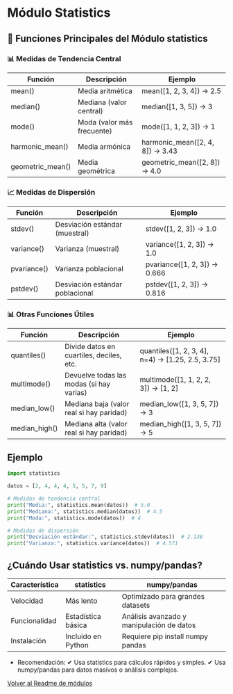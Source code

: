 # Módulo Statistics

## 📌 Funciones Principales del Módulo statistics

### 📊 Medidas de Tendencia Central

| Función          | Descripción                | Ejemplo                         |
| ---------------- | -------------------------- | ------------------------------- |
| mean()           | Media aritmética           | mean([1, 2, 3, 4]) → 2.5        |
| median()         | Mediana (valor central)    | median([1, 3, 5]) → 3           |
| mode()           | Moda (valor más frecuente) | mode([1, 1, 2, 3]) → 1          |
| harmonic_mean()  | Media armónica             | harmonic_mean([2, 4, 8]) → 3.43 |
| geometric_mean() | Media geométrica           | geometric_mean([2, 8]) → 4.0    |

### 📈 Medidas de Dispersión

| Función     | Descripción                     | Ejemplo                      |
| ----------- | ------------------------------- | ---------------------------- |
| stdev()     | Desviación estándar (muestral)  | stdev([1, 2, 3]) → 1.0       |
| variance()  | Varianza (muestral)             | variance([1, 2, 3]) → 1.0    |
| pvariance() | Varianza poblacional            | pvariance([1, 2, 3]) → 0.666 |
| pstdev()    | Desviación estándar poblacional | pstdev([1, 2, 3]) → 0.816    |

### 📊 Otras Funciones Útiles

| Función       | Descripción                              | Ejemplo                                          |
| ------------- | ---------------------------------------- | ------------------------------------------------ |
| quantiles()   | Divide datos en cuartiles, deciles, etc. | quantiles([1, 2, 3, 4], n=4) → [1.25, 2.5, 3.75] |
| multimode()   | Devuelve todas las modas (si hay varias) | multimode([1, 1, 2, 2, 3]) → [1, 2]              |
| median_low()  | Mediana baja (valor real si hay paridad) | median_low([1, 3, 5, 7]) → 3                     |
| median_high() | Mediana alta (valor real si hay paridad) | median_high([1, 3, 5, 7]) → 5                    |

## Ejemplo
```python
import statistics

datos = [2, 4, 4, 4, 5, 5, 7, 9]

# Medidas de tendencia central
print("Media:", statistics.mean(datos))  # 5.0
print("Mediana:", statistics.median(datos))  # 4.5
print("Moda:", statistics.mode(datos))  # 4

# Medidas de dispersión
print("Desviación estándar:", statistics.stdev(datos))  # 2.138
print("Varianza:", statistics.variance(datos))  # 4.571
```

##  ¿Cuándo Usar statistics vs. numpy/pandas?

| Característica | statistics         | numpy/pandas                              |
| -------------- | ------------------ | ----------------------------------------- |
| Velocidad      | Más lento          | Optimizado para grandes datasets          |
| Funcionalidad  | Estadística básica | Análisis avanzado y manipulación de datos |
| Instalación    | Incluido en Python | Requiere pip install numpy pandas         |

- Recomendación:
✔ Usa statistics para cálculos rápidos y simples.
✔ Usa numpy/pandas para datos masivos o análisis complejos.

[Volver al Readme de módulos](../readme.md)